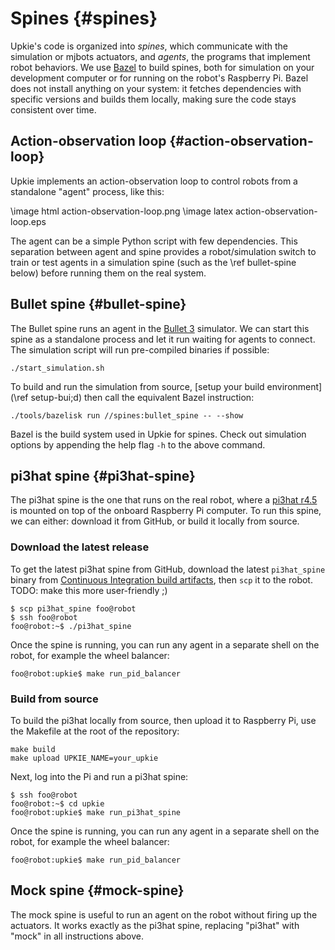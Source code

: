 # Spines {#spines}

Upkie's code is organized into *spines*, which communicate with the simulation or mjbots actuators, and *agents*, the programs that implement robot behaviors. We use [Bazel](https://bazel.build/) to build spines, both for simulation on your development computer or for running on the robot's Raspberry Pi. Bazel does not install anything on your system: it fetches dependencies with specific versions and builds them locally, making sure the code stays consistent over time.

## Action-observation loop {#action-observation-loop}

Upkie implements an action-observation loop to control robots from a standalone "agent" process, like this:

\image html action-observation-loop.png
\image latex action-observation-loop.eps

The agent can be a simple Python script with few dependencies. This separation between agent and spine provides a robot/simulation switch to train or test agents in a simulation spine (such as the \ref bullet-spine below) before running them on the real system.

## Bullet spine {#bullet-spine}

The Bullet spine runs an agent in the [Bullet 3](https://github.com/bulletphysics/bullet3) simulator. We can start this spine as a standalone process and let it run waiting for agents to connect. The simulation script will run pre-compiled binaries if possible:

```console
./start_simulation.sh
```

To build and run the simulation from source, [setup your build environment](\ref setup-bui;d) then call the equivalent Bazel instruction:

```console
./tools/bazelisk run //spines:bullet_spine -- --show
```

Bazel is the build system used in Upkie for spines. Check out simulation options by appending the help flag ``-h`` to the above command.

## pi3hat spine {#pi3hat-spine}

The pi3hat spine is the one that runs on the real robot, where a [pi3hat r4.5](https://mjbots.com/products/mjbots-pi3hat-r4-5) is mounted on top of the onboard Raspberry Pi computer. To run this spine, we can either: download it from GitHub, or build it locally from source.

### Download the latest release

To get the latest pi3hat spine from GitHub, download the latest `pi3hat_spine` binary from [Continuous Integration build artifacts](https://github.com/upkie/upkie/actions/workflows/ci.yml), then `scp` it to the robot. TODO: make this more user-friendly ;)

```console
$ scp pi3hat_spine foo@robot
$ ssh foo@robot
foo@robot:~$ ./pi3hat_spine
```

Once the spine is running, you can run any agent in a separate shell on the robot, for example the wheel balancer:

```console
foo@robot:upkie$ make run_pid_balancer
```

### Build from source

To build the pi3hat locally from source, then upload it to Raspberry Pi, use the Makefile at the root of the repository:

```console
make build
make upload UPKIE_NAME=your_upkie
```

Next, log into the Pi and run a pi3hat spine:

```console
$ ssh foo@robot
foo@robot:~$ cd upkie
foo@robot:upkie$ make run_pi3hat_spine
```

Once the spine is running, you can run any agent in a separate shell on the robot, for example the wheel balancer:

```console
foo@robot:upkie$ make run_pid_balancer
```

## Mock spine {#mock-spine}

The mock spine is useful to run an agent on the robot without firing up the actuators. It works exactly as the pi3hat spine, replacing "pi3hat" with "mock" in all instructions above.
